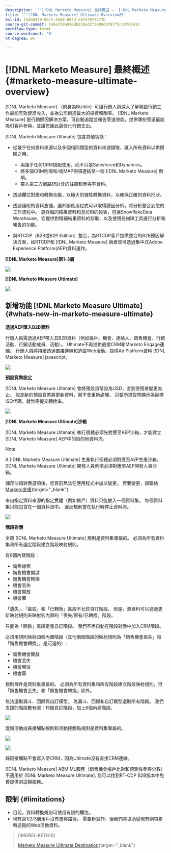 ```yaml
---
description: '''[!DNL Marketo Measure] 最終概述 —  [!DNL Marketo Measure]  — 產品檔案`'
title: '''[!DNL Marketo Measure] Ultimate Overview的'
exl-id: fada9479-0671-4698-8043-c67d7977577b
source-git-commit: 4a5e720a91e8b229ad2f2889dbf87f5c43767411
workflow-type: tm+mt
source-wordcount: '0'
ht-degree: 0%

---
```


# [!DNL Marketo Measure] 最終概述 {#marketo-measure-ultimate-overview}

[!DNL Marketo Measure] （前身為Bizible）可讓行銷人員深入了解哪些行銷工作最能有效促進收入，並為公司創造最大的投資報酬率。 [!DNL Marketo Measure] 是行銷歸因解決方案，可自動追蹤並報告管道效能，提供哪些管道最能吸引客戶參與，並讓您據此最佳化行銷支出。

[!DNL Marketo Measure Ultimate] 包含其他功能：

* 從幾乎任何資料來源以及多個相同類型的資料來源擷取，匯入所有資料以供歸因之用。
   * 與幾乎任何CRM搭配使用，而不只是Salesforce和Dynamics。
   * 將多個CRM例項和/或MAP例項連結至一個 [!DNL Marketo Measure] 例項。
   * 帶入第三方網路研討會的註冊和參與率資料。

* 透過欄位對應和轉換功能，以極大的彈性轉換資料，以確保正確的資料形狀。

* 透過隨附的資料倉儲，讓外部應用程式可以取得歸因分析，將分析整合到您的工作流程中。 更詳細的結果資料和基於BI的報表，包括SnowflakeData Warehouse，它提供對精細結果資料的存取，以及使用任何BI工具進行分析和報告的功能。

* 與RTCDP（B2B或B2P Edition）整合，為RTCDP客戶提供整合的B2B歸因解決方案，如RTCDP和 [!DNL Marketo Measure] 兩者皆可透過集中式Adobe Experience Platform(AEP)資料運作。

**[!DNL Marketo Measure]第1-3層**

![](assets/marketo-measure-ultimate-overview-1.png)

**[!DNL Marketo Measure Ultimate]**

![](assets/marketo-measure-ultimate-overview-2.png)

## 新增功能 [!DNL Marketo Measure Ultimate] {#whats-new-in-marketo-measure-ultimate}

**透過AEP匯入B2B資料**

行銷人員需透過AEP帶入其B2B資料（例如帳戶、機會、連絡人、銷售機會、行銷活動、行銷活動成員、活動）。 Ultimate不再提供直接CRM和Marketo Engage連線。 行銷人員將持續透過直接連線和追蹤Web活動，提供Ad Platform資料 [!DNL Marketo Measure] javascript。

![](assets/marketo-measure-ultimate-overview-3.png)

**預設貨幣設定**

[!DNL Marketo Measure Ultimate] 會將預設貨幣設為USD，直到使用者變更為止。 設定新的預設貨幣將更新資料，而不會重新處理。 只要所選貨幣顯示為目標ISO代碼，就無需提交轉換率。

![](assets/marketo-measure-ultimate-overview-4.png)

**[!DNL Marketo Measure Ultimate]沙箱**

[!DNL Marketo Measure Ultimate] 執行個體必須先對應至AEP沙箱，才能建立 [!DNL Marketo Measure] AEP中的目的地資料流。

>[!NOTE]
>
>A [!DNL Marketo Measure Ultimate] 生產執行個體必須對應至AEP生產沙箱， [!DNL Marketo Measure Ultimate] 開發人員例項必須對應至AEP開發人員沙箱。

儲存沙箱對應選項後，您目前無法在應用程式中加以變更。 若要變更，請聯絡 [Marketo支援](https://nation.marketo.com/t5/support/ct-p/Support){target="_blank"}.

來自指定資料來源的指定實體（例如帳戶）資料只能放入一個資料集。 每個資料集只能包含在一個資料流中。 違反規則會在執行時停止資料流。

![](assets/marketo-measure-ultimate-overview-5.png)

**階段對應**

全部 [!DNL Marketo Measure Ultimate] 規則是資料集專屬的。 必須為所有資料集和所有選定階段建立階段映射規則。

有6個內建階段：

* 銷售線索
* 銷售機會開啟
* 銷售機會轉換
* 機會丟失
* 機會開放
* 機會贏

「遺失」、「贏取」和「已轉換」區段不允許自訂階段。 但是，源資料可以通過更新映射規則來映射到內置的「丟失/原有/已轉換」階段。

只能為「開啟」區段定義自訂階段。
我們不再自動在階段對應中加入CRM階段。

必須用規則映射四個內置階段（其他兩個階段的映射規則為「銷售機會丟失」和「銷售機會轉換」，是可選的）:

* 銷售機會開啟
* 機會丟失
* 機會開放
* 機會贏

規則條件是資料集專屬的。 必須為所有資料集和所有階段建立階段映射規則，但「銷售機會丟失」和「銷售機會轉換」除外。

無法選取漏斗、回歸與自訂模型。 為漏斗、回歸和自訂模型選取所有階段。 我們支援的階段數有限：15個自訂階段，加上6個內建階段。

![](assets/marketo-measure-ultimate-overview-6.png)

促銷活動成員接觸點規則和活動接觸點規則是資料集專屬的。

![](assets/marketo-measure-ultimate-overview-7.png)

![](assets/marketo-measure-ultimate-overview-8.png)

歸因接觸點不會寫入至CRM，因為Ultimate沒有直接CRM連線。

[!DNL Marketo Measure] ABM ML服務（銷售機會帳戶比對和預測性參與分數）不適用於 [!DNL Marketo Measure Ultimate]. 您可以找到RT-CDP B2B版本中免費提供的這類服務。

## 限制 {#limitations}

* 目前，資料轉換規則可使用有限的欄位。
* 現有第1/2/3層用戶沒有遷移路徑。 需要新實作，但我們將協助從現有例項移轉追蹤的Web活動資料。

>[!MORELIKETHIS]
>
>[Marketo Measure Ultimate Destination](https://experienceleague.adobe.com/docs/experience-platform/destinations/catalog/adobe/marketo-measure-ultimate.html?lang=en){target="_blank"}
